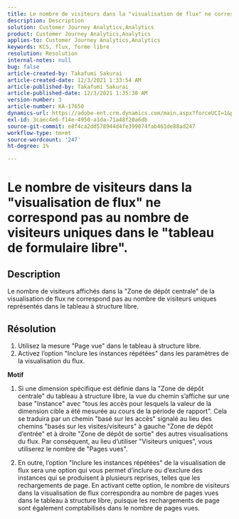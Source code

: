 ```yaml
---
title: Le nombre de visiteurs dans la "visualisation de flux" ne correspond pas au nombre de visiteurs uniques dans le "tableau de formulaire libre".
description: Description
solution: Customer Journey Analytics,Analytics
product: Customer Journey Analytics,Analytics
applies-to: Customer Journey Analytics,Analytics
keywords: KCS, flux, forme libre
resolution: Resolution
internal-notes: null
bug: false
article-created-by: Takafumi Sakurai
article-created-date: 12/3/2021 1:33:54 AM
article-published-by: Takafumi Sakurai
article-published-date: 12/3/2021 1:35:38 AM
version-number: 3
article-number: KA-17650
dynamics-url: https://adobe-ent.crm.dynamics.com/main.aspx?forceUCI=1&pagetype=entityrecord&etn=knowledgearticle&id=2199330f-d953-ec11-8c62-00224804e3cb
exl-id: 3caec4e6-f14e-4950-a1da-71a48f20a6db
source-git-commit: e8f4ca2dd578944d4fe399074fab461de88ad247
workflow-type: tm+mt
source-wordcount: '247'
ht-degree: 1%

---
```


# Le nombre de visiteurs dans la &quot;visualisation de flux&quot; ne correspond pas au nombre de visiteurs uniques dans le &quot;tableau de formulaire libre&quot;.

## Description

Le nombre de visiteurs affichés dans la &quot;Zone de dépôt centrale&quot; de la visualisation de flux ne correspond pas au nombre de visiteurs uniques représentés dans le tableau à structure libre. 

## Résolution


1. Utilisez la mesure &quot;Page vue&quot; dans le tableau à structure libre. 
2. Activez l’option &quot;Inclure les instances répétées&quot; dans les paramètres de la visualisation du flux.

<b>Motif</b>

1. Si une dimension spécifique est définie dans la &quot;Zone de dépôt centrale&quot; du tableau à structure libre, la vue du chemin s’affiche sur une base &quot;Instance&quot; avec &quot;tous les accès pour lesquels la valeur de la dimension cible a été mesurée au cours de la période de rapport&quot;. Cela se traduira par un chemin &quot;basé sur les accès&quot; signalé au lieu des chemins &quot;basés sur les visites/visiteurs&quot; à gauche &quot;Zone de dépôt d’entrée&quot; et à droite &quot;Zone de dépôt de sortie&quot; des autres visualisations du flux. Par conséquent, au lieu d’utiliser &quot;Visiteurs uniques&quot;, vous utiliserez le nombre de &quot;Pages vues&quot;.

2. En outre, l’option &quot;Inclure les instances répétées&quot; de la visualisation de flux sera une option qui vous permet d’inclure ou d’exclure des instances qui se produisent à plusieurs reprises, telles que les rechargements de page. En activant cette option, le nombre de visiteurs dans la visualisation de flux correspondra au nombre de pages vues dans le tableau à structure libre, puisque les rechargements de page sont également comptabilisés dans le nombre de pages vues.
